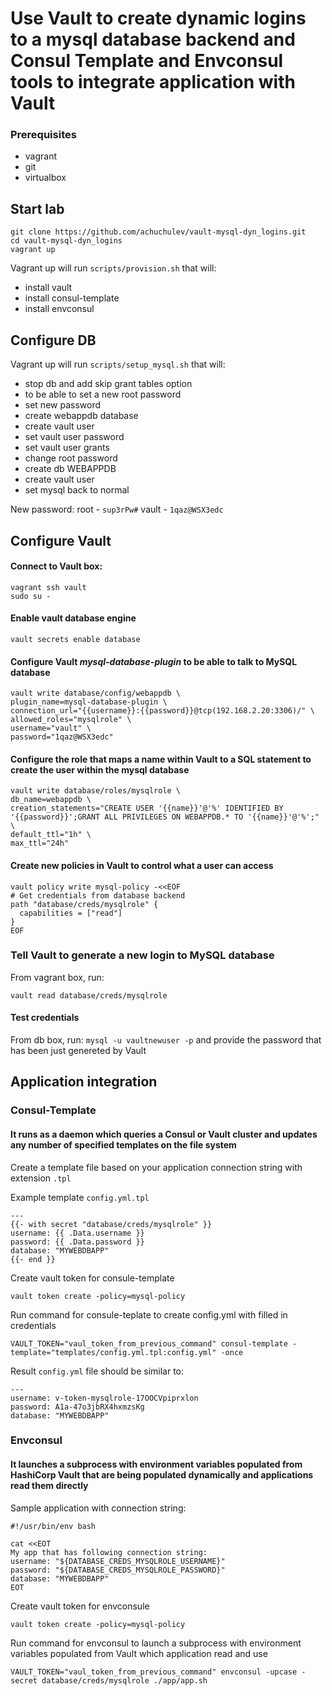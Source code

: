 # Use Vault to create dynamic logins to a mysql database backend and Consul Template and Envconsul tools to integrate  application with Vault 

### Prerequisites

* vagrant
* git
* virtualbox

## Start lab

```
git clone https://github.com/achuchulev/vault-mysql-dyn_logins.git
cd vault-mysql-dyn_logins
vagrant up
```

Vagrant up will run `scripts/provision.sh` that will:

- install vault
- install consul-template
- install envconsul

## Configure DB

Vagrant up will run `scripts/setup_mysql.sh` that will:

- stop db and add skip grant tables option
- to be able to set a new root password
- set new password
- create webappdb database
- create vault user
- set vault user password
- set vault user grants
- change root password
- create db WEBAPPDB
- create vault user
- set mysql back to normal


New password:
root - `sup3rPw#`
vault - `1qaz@WSX3edc`


## Configure Vault

#### Connect to Vault box: 

```
vagrant ssh vault
sudo su -
```

#### Enable vault database engine

`vault secrets enable database`

#### Configure Vault *mysql-database-plugin* to be able to talk to MySQL database

```
vault write database/config/webappdb \
plugin_name=mysql-database-plugin \
connection_url="{{username}}:{{password}}@tcp(192.168.2.20:3306)/" \
allowed_roles="mysqlrole" \
username="vault" \
password="1qaz@WSX3edc"
```

#### Configure the role that maps a name within Vault to a SQL statement to create the user within the mysql database

```
vault write database/roles/mysqlrole \
db_name=webappdb \
creation_statements="CREATE USER '{{name}}'@'%' IDENTIFIED BY '{{password}}';GRANT ALL PRIVILEGES ON WEBAPPDB.* TO '{{name}}'@'%';" \
default_ttl="1h" \
max_ttl="24h"
```

#### Create new policies in Vault to control what a user can access

```
vault policy write mysql-policy -<<EOF
# Get credentials from database backend
path "database/creds/mysqlrole" {
  capabilities = ["read"]
}
EOF
```

### Tell Vault to generate a new login to MySQL database

From vagrant box, run:

`vault read database/creds/mysqlrole`

#### Test credentials

From db box, run: `mysql -u vaultnewuser -p` and provide the password that has been just genereted by Vault



## Application integration

### Consul-Template

#### It runs as a daemon which queries a Consul or Vault cluster and updates any number of specified templates on the file system

Create a template file based on your application connection string with extension `.tpl`

Example template `config.yml.tpl`

```
---
{{- with secret "database/creds/mysqlrole" }}
username: {{ .Data.username }}
password: {{ .Data.password }}
database: "MYWEBDBAPP"
{{- end }}
```

Create vault token for consule-template

```
vault token create -policy=mysql-policy
```

Run command for consule-teplate to create config.yml with filled in credentials

```
VAULT_TOKEN="vaul_token_from_previous_command" consul-template -template="templates/config.yml.tpl:config.yml" -once
```

Result `config.yml` file should be similar to:

```
---
username: v-token-mysqlrole-17OOCVpiprxlon
password: A1a-47o3jbRX4hxmzsKg
database: "MYWEBDBAPP"
```

### Envconsul

#### It launches a subprocess with environment variables populated from HashiCorp Vault that are being populated dynamically and applications read them directly

Sample application with connection string:

```
#!/usr/bin/env bash

cat <<EOT
My app that has following connection string:
username: "${DATABASE_CREDS_MYSQLROLE_USERNAME}"
password: "${DATABASE_CREDS_MYSQLROLE_PASSWORD}"
database: "MYWEBDBAPP"
EOT
```

Create vault token for envconsule

```
vault token create -policy=mysql-policy
```

Run command for envconsul to launch a subprocess with environment variables populated from Vault which application read and use

```
VAULT_TOKEN="vaul_token_from_previous_command" envconsul -upcase -secret database/creds/mysqlrole ./app/app.sh
```
